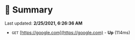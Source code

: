 # 📖 Summary
Last updated: **2/25/2021, 6:26:36 AM**

- `GET` [https://google.com](https://google.com) - **Up** (114ms)
